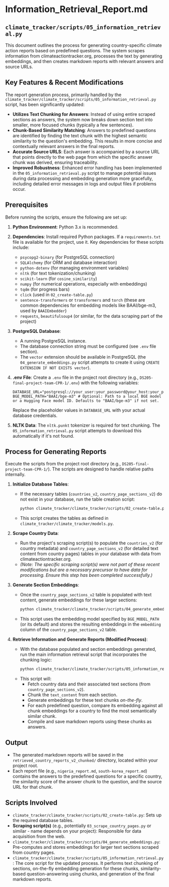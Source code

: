 # Information_Retrieval_Report.md

## `climate_tracker/scripts/05_information_retrieval.py`

This document outlines the process for generating country-specific climate action reports based on predefined questions. The system scrapes information from climateactiontracker.org, processes the text by generating embeddings, and then creates markdown reports with relevant answers and source URLs.

## Key Features & Recent Modifications

The report generation process, primarily handled by the `climate_tracker/climate_tracker/scripts/05_information_retrieval.py` script, has been significantly updated:

*   **Utilizes Text Chunking for Answers**: Instead of using entire scraped sections as answers, the system now breaks down section text into smaller, more focused chunks (typically a few sentences).
*   **Chunk-Based Similarity Matching**: Answers to predefined questions are identified by finding the text chunk with the highest semantic similarity to the question's embedding. This results in more concise and contextually relevant answers in the final reports.
*   **Accurate Source URLS**: Each answer is accompanied by a source URL that points directly to the web page from which the specific answer chunk was derived, ensuring traceability.
*   **Improved Robustness**: Enhanced error handling has been implemented in the `05_information_retrieval.py` script to manage potential issues during data processing and embedding generation more gracefully, including detailed error messages in logs and output files if problems occur.

## Prerequisites

Before running the scripts, ensure the following are set up:

1.  **Python Environment**: Python 3.x is recommended.
2.  **Dependencies**: Install required Python packages. If a `requirements.txt` file is available for the project, use it. Key dependencies for these scripts include:
    *   `psycopg2-binary` (for PostgreSQL connection)
    *   `SQLAlchemy` (for ORM and database interaction)
    *   `python-dotenv` (for managing environment variables)
    *   `nltk` (for text tokenization/chunking)
    *   `scikit-learn` (for `cosine_similarity`)
    *   `numpy` (for numerical operations, especially with embeddings)
    *   `tqdm` (for progress bars)
    *   `click` (used in `02_create-table.py`)
    *   `sentence-transformers` or `transformers` and `torch` (these are common dependencies for embedding models like BAAI/bge-m3, used by `BAAIEmbedder`)
    *   `requests`, `beautifulsoup4` (or similar, for the data scraping part of the project)

3.  **PostgreSQL Database**:
    *   A running PostgreSQL instance.
    *   The database connection string must be configured (see `.env` file section).
    *   The `vector` extension should be available in PostgreSQL (the `04_generate_embeddings.py` script attempts to create it using `CREATE EXTENSION IF NOT EXISTS vector`).

4.  **.env File**: Create a `.env` file in the project root directory (e.g., `DS205-final-project-team-CPR-1/.env`) with the following variables:
    ```env
    DATABASE_URL="postgresql://your_user:your_password@your_host:your_port/your_database_name"
    BGE_MODEL_PATH="BAAI/bge-m3" # Optional: Path to a local BGE model or a Hugging Face model ID. Defaults to "BAAI/bge-m3" if not set.
    ```
    Replace the placeholder values in `DATABASE_URL` with your actual database credentials.

5.  **NLTK Data**: The `nltk.punkt` tokenizer is required for text chunking. The `05_information_retrieval.py` script attempts to download this automatically if it's not found.

## Process for Generating Reports

Execute the scripts from the project root directory (e.g., `DS205-final-project-team-CPR-1/`). The scripts are designed to handle relative paths internally.

1.  **Initialize Database Tables**:
    *   If the necessary tables (`countries_v2`, `country_page_sections_v2`) do not exist in your database, run the table creation script:
        ```bash
        python climate_tracker/climate_tracker/scripts/02_create-table.py
        ```
    *   This script creates the tables as defined in `climate_tracker/climate_tracker/models.py`.

2.  **Scrape Country Data**:
    *   Run the project's scraping script(s) to populate the `countries_v2` (for country metadata) and `country_page_sections_v2` (for detailed text content from country pages) tables in your database with data from climateactiontracker.org.
    *   *(Note: The specific scraping script(s) were not part of these recent modifications but are a necessary precursor to have data for processing. Ensure this step has been completed successfully.)*

3.  **Generate Section Embeddings**:
    *   Once the `country_page_sections_v2` table is populated with text content, generate embeddings for these larger sections:
        ```bash
        python climate_tracker/climate_tracker/scripts/04_generate_embeddings.py
        ```
    *   This script uses the embedding model specified by `BGE_MODEL_PATH` (or its default) and stores the resulting embeddings in the `embedding` column of the `country_page_sections_v2` table.

4.  **Retrieve Information and Generate Reports (Modified Process)**:
    *   With the database populated and section embeddings generated, run the main information retrieval script that incorporates the chunking logic:
        ```bash
        python climate_tracker/climate_tracker/scripts/05_information_retrieval.py
        ```
    *   This script will:
        *   Fetch country data and their associated text sections (from `country_page_sections_v2`).
        *   Chunk the `text_content` from each section.
        *   Generate embeddings for these text chunks *on-the-fly*.
        *   For each predefined question, compare its embedding against all chunk embeddings for a country to find the most semantically similar chunk.
        *   Compile and save markdown reports using these chunks as answers.

## Output

*   The generated markdown reports will be saved in the `retrieved_country_reports_v2_chunked/` directory, located within your project root.
*   Each report file (e.g., `nigeria_report.md`, `south-korea_report.md`) contains the answers to the predefined questions for a specific country, the similarity score of the answer chunk to the question, and the source URL for that chunk.

## Scripts Involved

*   `climate_tracker/climate_tracker/scripts/02_create-table.py`: Sets up the required database tables.
*   **Scraping script(s)** (e.g., potentially `03_scrape_country_pages.py` or similar - name depends on your project): Responsible for data acquisition from the web.
*   `climate_tracker/climate_tracker/scripts/04_generate_embeddings.py`: Pre-computes and stores embeddings for larger text sections scraped from country pages.
*   `climate_tracker/climate_tracker/scripts/05_information_retrieval.py`: The core script for the updated process. It performs text chunking of sections, on-the-fly embedding generation for these chunks, similarity-based question-answering using chunks, and generation of the final markdown reports. 